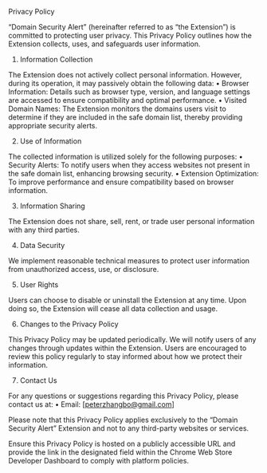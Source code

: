 Privacy Policy

“Domain Security Alert” (hereinafter referred to as “the Extension”) is committed to protecting user privacy. This Privacy Policy outlines how the Extension collects, uses, and safeguards user information.

1. Information Collection

The Extension does not actively collect personal information. However, during its operation, it may passively obtain the following data:
	•	Browser Information: Details such as browser type, version, and language settings are accessed to ensure compatibility and optimal performance.
	•	Visited Domain Names: The Extension monitors the domains users visit to determine if they are included in the safe domain list, thereby providing appropriate security alerts.

2. Use of Information

The collected information is utilized solely for the following purposes:
	•	Security Alerts: To notify users when they access websites not present in the safe domain list, enhancing browsing security.
	•	Extension Optimization: To improve performance and ensure compatibility based on browser information.

3. Information Sharing

The Extension does not share, sell, rent, or trade user personal information with any third parties.

4. Data Security

We implement reasonable technical measures to protect user information from unauthorized access, use, or disclosure.

5. User Rights

Users can choose to disable or uninstall the Extension at any time. Upon doing so, the Extension will cease all data collection and usage.

6. Changes to the Privacy Policy

This Privacy Policy may be updated periodically. We will notify users of any changes through updates within the Extension. Users are encouraged to review this policy regularly to stay informed about how we protect their information.

7. Contact Us

For any questions or suggestions regarding this Privacy Policy, please contact us at:
	•	Email: [peterzhangbo@gmail.com]

Please note that this Privacy Policy applies exclusively to the “Domain Security Alert” Extension and not to any third-party websites or services.

Ensure this Privacy Policy is hosted on a publicly accessible URL and provide the link in the designated field within the Chrome Web Store Developer Dashboard to comply with platform policies.
